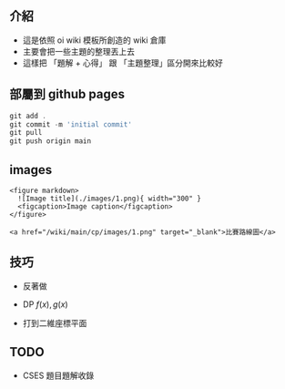 ## 介紹

- 這是依照 oi wiki 模板所創造的 wiki 倉庫
- 主要會把一些主題的整理丟上去
- 這樣把 「題解 + 心得」 跟 「主題整理」區分開來比較好

## 部屬到 github pages

```powershell
git add .
git commit -m 'initial commit'
git pull
git push origin main
```

## images

```
<figure markdown>
  ![Image title](./images/1.png){ width="300" }
  <figcaption>Image caption</figcaption>
</figure>
```

```
<a href="/wiki/main/cp/images/1.png" target="_blank">比賽路線圖</a>
```

## 技巧

- 反著做
- DP $f(x),g(x)$

- 打到二維座標平面

## TODO

- CSES 題目題解收錄
